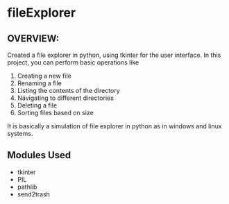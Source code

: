 # fileExplorer

## OVERVIEW:

Created a file explorer in python, using tkinter for the user interface. In this project, you can perform basic operations like

1. Creating a new file
2. Renaming a file
3. Listing the contents of the directory
4. Navigating to different directories
5. Deleting a file
6. Sorting files based on size

It is basically a simulation of file explorer in python as in windows and linux systems.

## Modules Used

* tkinter
* PIL 
* pathlib 
* send2trash 
